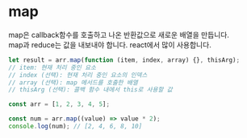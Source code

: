 # map

map은 callback함수를 호출하고 나온 반환값으로 새로운 배열을 만듭니다.<br/>
map과 reduce는 값을 내보내야 합니다.
react에서 많이 사용합니다.<br/>

```js
let result = arr.map(function (item, index, array) {}, thisArg);
// item: 현재 처리 중인 요소
// index (선택): 현재 처리 중인 요소의 인덱스
// array (선택): map 메서드를 호출한 배열
// thisArg (선택): 콜백 함수 내에서 this로 사용할 값
```

```js
const arr = [1, 2, 3, 4, 5];

const num = arr.map((value) => value * 2);
console.log(num); // [2, 4, 6, 8, 10]
```

<!-- ```js
const job = people.map((item, index) => {
  return `<div>${item.profession}</div>`;
});

function render() {
  return <div>{people.map((item, index) => `<div>${item.profession}</div>`)}</div>;
}

const job = people.map((item, index) => {
  return /* html */ `
    <div class="userCard">
      <div class="imageField">
        <img src="${item.imageSrc}" alt="" />
      </div>
      <span>이름:${item.name}</span>
      <span>직업:${item.profession}</span>
      <span>나이:${item.age}</span>
    </div>
  `;
});
``` -->